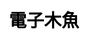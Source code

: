 ---
title: 電子木魚
layout: wooden_fish
description: 敲電子木魚，享寧靜人生.
js: ["js/game/wooden_fish/wooden_fish.js"]
css: ["css/game/wooden_fish/wooden_fish.css"]
---